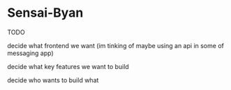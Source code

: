 # Sensai-Byan

TODO

decide what frontend we want (im tinking of maybe using an api in some of messaging app)

decide what key features we want to build

decide who wants to build what
